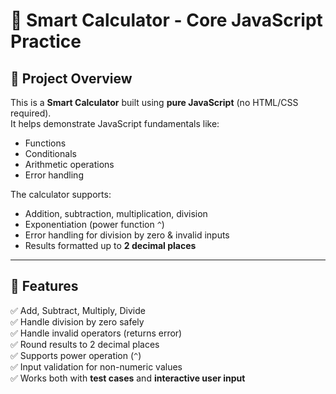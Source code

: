 # 🧮 Smart Calculator - Core JavaScript Practice

## 📌 Project Overview
This is a **Smart Calculator** built using **pure JavaScript** (no HTML/CSS required).  
It helps demonstrate JavaScript fundamentals like:
- Functions
- Conditionals
- Arithmetic operations
- Error handling

The calculator supports:
- Addition, subtraction, multiplication, division
- Exponentiation (power function `^`)
- Error handling for division by zero & invalid inputs
- Results formatted up to **2 decimal places**

---

## 🚀 Features
✅ Add, Subtract, Multiply, Divide  
✅ Handle division by zero safely  
✅ Handle invalid operators (returns error)  
✅ Round results to 2 decimal places  
✅ Supports power operation (`^`)  
✅ Input validation for non-numeric values  
✅ Works both with **test cases** and **interactive user input**  

